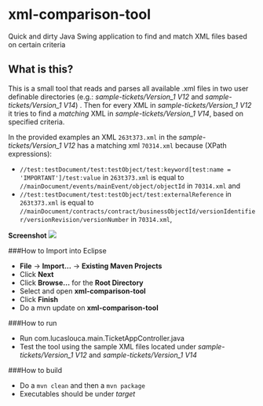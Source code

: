 # xml-comparison-tool
Quick and dirty Java Swing application to find and match XML files based on certain criteria

## What is this?
This is a small tool that reads and parses all available .xml files in two user definable directories (e.g.: *sample-tickets/Version_1 V12* and *sample-tickets/Version_1 V14*) . Then
for every XML in *sample-tickets/Version_1 V12* it tries to find a *matching* XML in *sample-tickets/Version_1 V14*, based on specified criteria.

In the provided examples an XML `263t373.xml` in the *sample-tickets/Version_1 V12* has a matching xml `70314.xml` because (XPath expressions):
* `//test:testDocument/test:testObject/test:keyword[test:name = 'IMPORTANT']/test:value` in `263t373.xml` is equal to `//mainDocument/events/mainEvent/object/objectId` in `70314.xml` and
* `//test:testDocument/test:testObject/test:externalReference` in `263t373.xml` is equal to `//mainDocument/contracts/contract/businessObjectId/versionIdentifier/versionRevision/versionNumber` in `70314.xml`,

**Screenshot**
<img src="https://cloud.githubusercontent.com/assets/10542894/7710125/109d3990-fe62-11e4-97a1-3c1070a88e61.png"/>

###How to Import into Eclipse
* **File** -> **Import...** -> **Existing Maven Projects**
* Click **Next**
* Click **Browse...** for the **Root Directory**
* Select and open **xml-comparison-tool**
* Click **Finish**
* Do a mvn update on **xml-comparison-tool**

###How to run
* Run com.lucaslouca.main.TicketAppController.java
* Test the tool using the sample XML files located under *sample-tickets/Version_1 V12* and *sample-tickets/Version_1 V14*

###How to build
* Do a `mvn clean` and then a `mvn package`
* Executables should be under *target*
